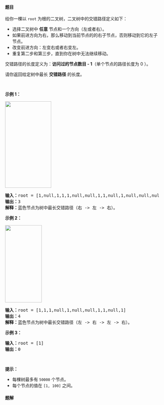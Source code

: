 #### 题目
<p>给你一棵以&nbsp;<code>root</code>&nbsp;为根的二叉树，二叉树中的交错路径定义如下：</p>

<ul>
	<li>选择二叉树中 <strong>任意</strong>&nbsp;节点和一个方向（左或者右）。</li>
	<li>如果前进方向为右，那么移动到当前节点的的右子节点，否则移动到它的左子节点。</li>
	<li>改变前进方向：左变右或者右变左。</li>
	<li>重复第二步和第三步，直到你在树中无法继续移动。</li>
</ul>

<p>交错路径的长度定义为：<strong>访问过的节点数目 - 1</strong>（单个节点的路径长度为 0 ）。</p>

<p>请你返回给定树中最长 <strong>交错路径</strong>&nbsp;的长度。</p>

<p>&nbsp;</p>

<p><strong>示例 1：</strong></p>

<p><strong><img alt="" src="https://assets.leetcode-cn.com/aliyun-lc-upload/uploads/2020/03/07/sample_1_1702.png" style="height: 283px; width: 151px;"></strong></p>

<pre><strong>输入：</strong>root = [1,null,1,1,1,null,null,1,1,null,1,null,null,null,1,null,1]
<strong>输出：</strong>3
<strong>解释：</strong>蓝色节点为树中最长交错路径（右 -&gt; 左 -&gt; 右）。
</pre>

<p><strong>示例 2：</strong></p>

<p><strong><img alt="" src="https://assets.leetcode-cn.com/aliyun-lc-upload/uploads/2020/03/07/sample_2_1702.png" style="height: 253px; width: 120px;"></strong></p>

<pre><strong>输入：</strong>root = [1,1,1,null,1,null,null,1,1,null,1]
<strong>输出：</strong>4
<strong>解释：</strong>蓝色节点为树中最长交错路径（左 -&gt; 右 -&gt; 左 -&gt; 右）。
</pre>

<p><strong>示例 3：</strong></p>

<pre><strong>输入：</strong>root = [1]
<strong>输出：</strong>0
</pre>

<p>&nbsp;</p>

<p><strong>提示：</strong></p>

<ul>
	<li>每棵树最多有&nbsp;<code>50000</code>&nbsp;个节点。</li>
	<li>每个节点的值在&nbsp;<code>[1, 100]</code> 之间。</li>
</ul>


 #### 题解